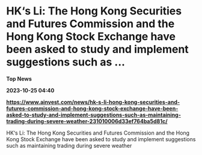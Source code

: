 # HK‘s Li: The Hong Kong Securities and Futures Commission and the Hong Kong Stock Exchange have been asked to study and implement suggestions such as ...
**Top News**

**2023-10-25 04:40**

**https://www.ainvest.com/news/hk-s-li-hong-kong-securities-and-futures-commission-and-hong-kong-stock-exchange-have-been-asked-to-study-and-implement-suggestions-such-as-maintaining-trading-during-severe-weather-231010006d33ef764ba5d81c/**

HK‘s Li: The Hong Kong Securities and Futures Commission and the Hong Kong Stock Exchange have been asked to study and implement suggestions such as maintaining trading during severe weather